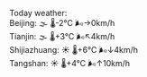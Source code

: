 Today weather:  
Beijing: 🌫  🌡️-2°C 🌬️→0km/h  
Tianjin: 🌫  🌡️+3°C 🌬️↖4km/h  
Shijiazhuang: ☀️   🌡️+6°C 🌬️↓4km/h  
Tangshan: ☀️   🌡️+4°C 🌬️↑10km/h  
